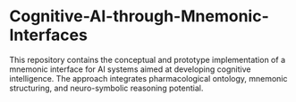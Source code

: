 # Cognitive-AI-through-Mnemonic-Interfaces
This repository contains the conceptual and prototype implementation of a mnemonic interface for AI systems aimed at developing cognitive intelligence. The approach integrates pharmacological ontology, mnemonic structuring, and neuro-symbolic reasoning potential.
